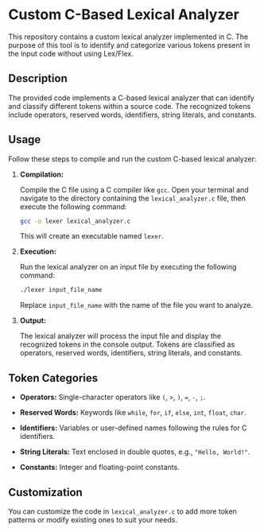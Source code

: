 # Custom C-Based Lexical Analyzer

This repository contains a custom lexical analyzer implemented in C. The purpose of this tool is to identify and categorize various tokens present in the input code without using Lex/Flex.

## Description

The provided code implements a C-based lexical analyzer that can identify and classify different tokens within a source code. The recognized tokens include operators, reserved words, identifiers, string literals, and constants.

## Usage

Follow these steps to compile and run the custom C-based lexical analyzer:

1. **Compilation:**

   Compile the C file using a C compiler like `gcc`. Open your terminal and navigate to the directory containing the `lexical_analyzer.c` file, then execute the following command:

   ```bash
   gcc -o lexer lexical_analyzer.c
   ```

   This will create an executable named `lexer`.

2. **Execution:**

   Run the lexical analyzer on an input file by executing the following command:

   ```bash
   ./lexer input_file_name
   ```

   Replace `input_file_name` with the name of the file you want to analyze.

3. **Output:**

   The lexical analyzer will process the input file and display the recognized tokens in the console output. Tokens are classified as operators, reserved words, identifiers, string literals, and constants.

## Token Categories

- **Operators:** Single-character operators like `(`, `>`, `)`, `=`, `-`, `;`.

- **Reserved Words:** Keywords like `while`, `for`, `if`, `else`, `int`, `float`, `char`.

- **Identifiers:** Variables or user-defined names following the rules for C identifiers.

- **String Literals:** Text enclosed in double quotes, e.g., `"Hello, World!"`.

- **Constants:** Integer and floating-point constants.

## Customization

You can customize the code in `lexical_analyzer.c` to add more token patterns or modify existing ones to suit your needs.
